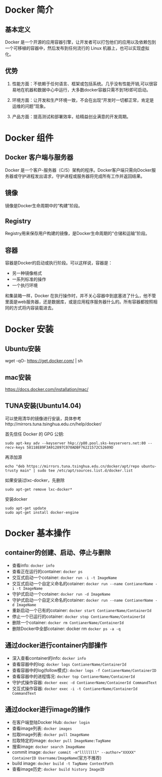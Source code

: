 # Docker 简介

## 基本定义

Docker 是一个开源的应用容器引擎，让开发者可以打包他们的应用以及依赖包到一个可移植的容器中，然后发布到任何流行的 Linux 机器上，也可以实现虚拟化。

## 优势

1. 性能方面：不依赖于任何语言、框架或包括系统。几乎没有性能开销,可以很容易地在机器和数据中心中运行，大多数docker容器只需不到1秒即可启动。

2. 环境方面：让开发和生产环境一致，不会在出现“开发时一切都正常，肯定是运维的问题”现象。

3. 产品方面：提高测试和部署效率，给精益创业满意的开发周期。

# Docker 组件

## Docker 客户端与服务器

Docker 是一个客户-服务器（C/S）架构的程序。Docker客户端只需向Docker服务器或守护进程发出请求，守护进程或服务器将完成所有工作并返回结果。

## 镜像

镜像是Docker生命周期中的“构建”阶段。

## Registry

Registry用来保存用户构建的镜像，是Docker生命周期的“仓储和运输”阶段。

## 容器

容器是Docker的启动或执行阶段。可以这样说，容器是：

- 另一种镜像格式
- 一系列标准的操作
- 一个执行环境

和集装箱一样，Docker 在执行操作时，并不关心容器中到底塞进了什么，他不管里面是web服务器，还是数据库，或是应用程序服务器什么的。所有容器都按照相同的方式将内容装载进去。

# Docker 安装

## Ubuntu安装
  wget -qO- https://get.docker.com/ | sh

## mac安装

  https://docs.docker.com/installation/mac/

## TUNA安装(Ubuntu14.04)

可以使用清华的镜像进行安装，具体参考http://mirrors.tuna.tsinghua.edu.cn/help/docker/

首先信任 Docker 的 GPG 公钥:
```
sudo apt-key adv --keyserver hkp://p80.pool.sks-keyservers.net:80 --recv-keys 58118E89F3A912897C070ADBF76221572C52609D
```

再添加源
```
echo "deb https://mirrors.tuna.tsinghua.edu.cn/docker/apt/repo ubuntu-trusty main" | sudo tee /etc/apt/sources.list.d/docker.list
```

如果安装过lxc-docker，先删除
```
sudo apt-get remove lxc-docker*
```

安装docker
```
sudo apt-get update
sudo apt-get install docker-engine
```


# Docker 基本操作

## container的创建、启动、停止与删除
- 查看info: `docker info`
- 查看正在运行的container: `docker ps`
- 交互式启动一个cotainer: `docker run -i -t ImageName`
- 交互式启动一个自定义命名的cotainer: `docker run --name ContianerName -i -t ImageName`
- 守护式启动一个cotainer: `docker run -d ImageName`
- 守护式启动一个自定义命名的cotainer: `docker run --name ContianerName -d ImageName`
- 重新启动一个已有的cotainer: `docker start ContianerName/ContainerId`
- 停止一个已运行的cotainer: `docker stop ContianerName/ContainerId`
- 删除一个cotainer: `docker rm ContianerName/ContainerId`
- 删除Docker中全部cotainer: docker rm `docker ps -a -q`

## 通过docker进行container内部操作
- 深入查看container的info: `docker info`
- 查看容器中的log: `docker logs ContianerName/ContainerId`
- 查看容器中的log(follow模式): `docker logs -f ContianerName/ContainerID`
- 查看容器中的进程情况: `docker top ContianerName/ContainerId`
- 守护式操作容器: `docker exec -d ContianerName/ContainerId CommandText`
- 交互式操作容器: `docker exec -i -t ContianerName/ContainerId CommandText`

## 通过docker进行image的操作
- 在客户端登陆Docker Hub: `docker login`
- 查看image列表: `docker images`
- 拉取image列表: `docker pull ImageName`
- 拉取特定的image: `docker pull ImageName:TagName`
- 搜索image: `docker search ImageName`
- commit image: `docker commit -m"llllllll" --author="XXXXX" ContainerID Username/ImageName`(官方不推荐)
- build image: `docker build -t TagName ContextPath`
- 查看image历史: `docker build history ImageID`
